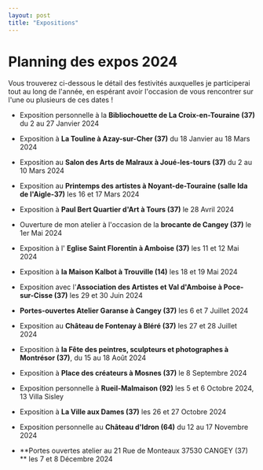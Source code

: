 ```yaml
---
layout: post
title: "Expositions"
---
```

# Planning des expos 2024

 Vous trouverez ci-dessous le détail des festivités auxquelles je participerai tout au long de l'année, en espérant avoir l'occasion de vous rencontrer sur l'une ou plusieurs de ces dates !



- Exposition personnelle à la **Bibliochouette de La Croix-en-Touraine (37)**  du 2 au 27 Janvier 2024

  

- Exposition à **La Touline à Azay-sur-Cher (37)** du 18 Janvier au 18 Mars 2024

  

- Exposition au **Salon des Arts de Malraux à Joué-les-tours (37)** du 2 au 10 Mars 2024

- Exposition au **Printemps des artistes à Noyant-de-Touraine (salle Ida de l'Aigle-37)** les 16 et 17 Mars 2024

  

- Exposition à **Paul Bert Quartier d'Art à Tours (37)**  le 28 Avril 2024

  

- Ouverture de mon atelier à l'occasion de la **brocante de Cangey (37)** le 1er Mai 2024

- Exposition à l' **Eglise Saint Florentin à Amboise (37)**  les 11 et 12 Mai 2024

- Exposition à **la Maison Kalbot à Trouville (14)** les 18 et 19 Mai 2024

  

- Exposition avec l'**Association des Artistes et Val d'Amboise à Poce-sur-Cisse (37)** les 29 et 30 Juin 2024

  

- **Portes-ouvertes Atelier Garanse à Cangey (37)** les 6 et 7 Juillet 2024

  

- Exposition au **Château de Fontenay à Bléré (37)**  les 27 et 28 Juillet 2024

  

- Exposition à **la Fête des peintres, sculpteurs et photographes à Montrésor (37)**,  du 15 au 18 Août 2024

  

- Exposition à **Place des créateurs à Mosnes (37)**  le 8 Septembre 2024

  

- Exposition personnelle à **Rueil-Malmaison (92)** les 5 et 6 Octobre 2024, 13 Villa Sisley

  

- Exposition à **La Ville aux Dames (37)** les 26 et 27 Octobre 2024

  

- Exposition personnelle au **Château d'Idron (64)** du 12 au 17 Novembre 2024

  

- **Portes ouvertes atelier au 21 Rue de Monteaux 37530 CANGEY (37) **  les 7 et 8 Décembre 2024

  

  